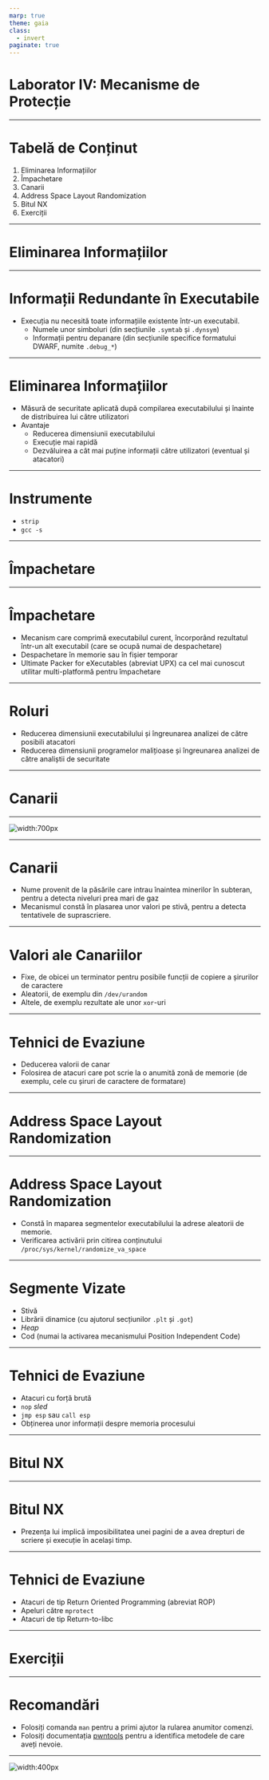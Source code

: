 ```yaml
---
marp: true
theme: gaia
class:
  - invert
paginate: true
---
```


<!-- _class: lead invert -->

# **Laborator IV: Mecanisme de Protecție**

---

# Tabelă de Conținut

1. Eliminarea Informațiilor
2. Împachetare
3. Canarii
4. Address Space Layout Randomization
5. Bitul NX
6. Exerciții

---

<!-- _class: lead invert -->

# **Eliminarea Informațiilor**

---

# Informații Redundante în Executabile

- Execuția nu necesită toate informațiile existente într-un executabil.
    - Numele unor simboluri (din secțiunile `.symtab` și `.dynsym`)
    - Informații pentru depanare (din secțiunile specifice formatului DWARF, numite `.debug_*`)

---

# Eliminarea Informațiilor

- Măsură de securitate aplicată după compilarea executabilului și înainte de distribuirea lui către utilizatori
- Avantaje
    - Reducerea dimensiunii executabilului
    - Execuție mai rapidă
    - Dezvăluirea a cât mai puține informații către utilizatori (eventual și atacatori)

---

# Instrumente

- `strip`
- `gcc -s`

---

<!-- _class: lead invert -->

# **Împachetare**

---

# Împachetare

- Mecanism care comprimă executabilul curent, încorporând rezultatul într-un alt executabil (care se ocupă numai de despachetare)
- Despachetare în memorie sau în fișier temporar
- Ultimate Packer for eXecutables (abreviat UPX) ca cel mai cunoscut utilitar multi-platformă pentru împachetare

---

# Roluri

- Reducerea dimensiunii executabilului și îngreunarea analizei de către posibili atacatori
- Reducerea dimensiunii programelor malițioase și îngreunarea analizei de către analiștii de securitate

---

<!-- _class: lead invert -->

# **Canarii**

---

<style scoped>
section {
    background-color: #fff;
}
</style>

<!-- _class: lead -->

![width:700px](images/coal-canary.jpg)

---

# Canarii

- Nume provenit de la păsările care intrau înaintea minerilor în subteran, pentru a detecta niveluri prea mari de gaz
- Mecanismul constă în plasarea unor valori pe stivă, pentru a detecta tentativele de suprascriere.

---

# Valori ale Canariilor

- Fixe, de obicei un terminator pentru posibile funcții de copiere a șirurilor de caractere
- Aleatorii, de exemplu din `/dev/urandom`
- Altele, de exemplu rezultate ale unor `xor`-uri

---

# Tehnici de Evaziune

- Deducerea valorii de canar
- Folosirea de atacuri care pot scrie la o anumită zonă de memorie (de exemplu, cele cu șiruri de caractere de formatare)

---

<!-- _class: lead invert -->

# **Address Space Layout Randomization**

---

# Address Space Layout Randomization

- Constă în maparea segmentelor executabilului la adrese aleatorii de memorie.
- Verificarea activării prin citirea conținutului `/proc/sys/kernel/randomize_va_space`

---

# Segmente Vizate

- Stivă
- Librării dinamice (cu ajutorul secțiunilor `.plt` și `.got`)
- *Heap*
- Cod (numai la activarea mecanismului Position Independent Code)

---

# Tehnici de Evaziune

- Atacuri cu forță brută
- `nop` *sled*
- `jmp esp` sau `call esp`
- Obținerea unor informații despre memoria procesului

---

<!-- _class: lead invert -->

# **Bitul NX**

---

# Bitul NX

- Prezența lui implică imposibilitatea unei pagini de a avea drepturi de scriere și execuție în același timp.

---

# Tehnici de Evaziune

- Atacuri de tip Return Oriented Programming (abreviat ROP)
- Apeluri către `mprotect`
- Atacuri de tip Return-to-libc

---

<!-- _class: lead invert -->

# **Exerciții**

---

# Recomandări

- Folosiți comanda `man` pentru a primi ajutor la rularea anumitor comenzi.
- Folosiți documentația [pwntools](https://docs.pwntools.com/en/stable/) pentru a identifica metodele de care aveți nevoie.

---

<!-- _class: lead invert -->

![width:400px](images/aslr.jpg)